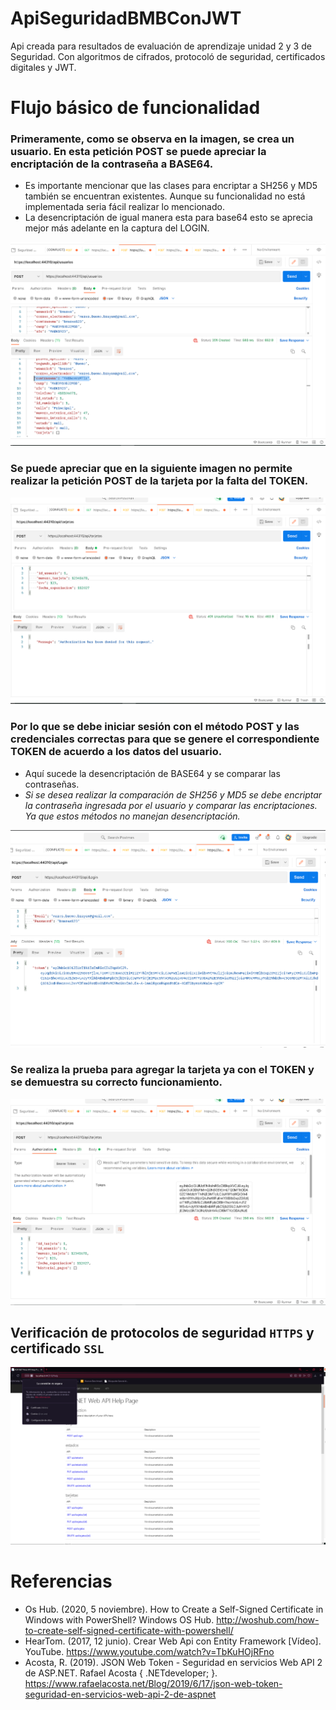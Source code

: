 # ApiSeguridadBMBConJWT
Api creada para resultados de evaluación de aprendizaje unidad 2 y 3 de Seguridad. Con algoritmos de cifrados, protocoló de seguridad, certificados digitales y JWT.

# Flujo básico de funcionalidad
### Primeramente, como se observa en la imagen, se crea un usuario. En esta petición POST se puede apreciar la encriptación de la contraseña a BASE64.

* Es importante mencionar que las clases para encriptar a SH256 y MD5 también se encuentran existentes. Aunque su funcionalidad no está implementada seria fácil realizar lo mencionado.
* La desencriptación de igual manera esta para base64 esto se aprecia mejor más adelante en la captura del LOGIN.

![](ApiSeguridadConJWT/Content/Images/PostmanUsuarios.PNG)

### Se puede apreciar que en la siguiente imagen no permite realizar la petición POST de la tarjeta por la falta del TOKEN.
![](ApiSeguridadConJWT/Content/Images/GuardarTarjetaSinToken.PNG)

### Por lo que se debe iniciar sesión con el método POST y las credenciales correctas para que se genere el correspondiente TOKEN de acuerdo a los datos del usuario.
* Aquí sucede la desencriptación de BASE64 y se comparar las contraseñas.
* _Si se desea realizar la comparación de SH256 y MD5 se debe encriptar la contraseña ingresada por el usuario y comparar las encriptaciones. Ya que estos métodos no manejan desencriptación._

![](ApiSeguridadConJWT/Content/Images/IniciarSesionGenerandoJWT.PNG)

### Se realiza la prueba para agregar la tarjeta ya con el TOKEN y se demuestra su correcto funcionamiento.
![](ApiSeguridadConJWT/Content/Images/GuardarTarjetaConToken.PNG)

## Verificación de protocolos de seguridad `HTTPS` y certificado `SSL`
![](ApiSeguridadConJWT/Content/Images/CertificadoDigital.PNG)

# Referencias 
* Os Hub. (2020, 5 noviembre). How to Create a Self-Signed Certificate in Windows with PowerShell? Windows OS Hub. http://woshub.com/how-to-create-self-signed-certificate-with-powershell/
* HearTom. (2017, 12 junio). Crear Web Api con Entity Framework [Vídeo]. YouTube. https://www.youtube.com/watch?v=TbKuHOjRFno
* Acosta, R. (2019). JSON Web Token - Seguridad en servicios Web API 2 de ASP.NET. Rafael Acosta { .NETdeveloper; }. https://www.rafaelacosta.net/Blog/2019/6/17/json-web-token-seguridad-en-servicios-web-api-2-de-aspnet
